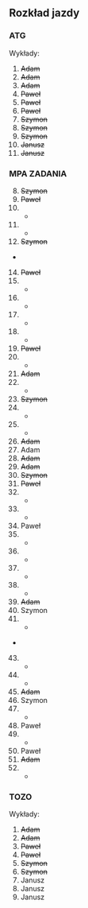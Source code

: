 ## Rozkład jazdy

### ATG
Wykłady:
1. ~~Adam~~
2. ~~Adam~~
3. ~~Adam~~
4. ~~Paweł~~
5. ~~Paweł~~
6. ~~Paweł~~
7. ~~Szymon~~
8. ~~Szymon~~
9. ~~Szymon~~
10. ~~Janusz~~
11. ~~Janusz~~

### MPA ZADANIA
8. ~~Szymon~~
9. ~~Paweł~~
10. - 
11. -
12. ~~Szymon~~
-
14. ~~Paweł~~
15. -
16. -
17. -
18. -
19. ~~Paweł~~
20. -
21. ~~Adam~~
22. -
23. ~~Szymon~~
24. -
25. -
26. ~~Adam~~
27. Adam
28. ~~Adam~~
29. ~~Adam~~
30. ~~Szymon~~
31. ~~Paweł~~
32. -
33. -
34. Paweł
35. -
36. -
37. -
38. -
39. ~~Adam~~
40. Szymon
41. -
-
43. -
44. -
45. ~~Adam~~
46. Szymon
47. -
48. Paweł
49. -
50. Paweł
51. ~~Adam~~
52. -

### TOZO
Wykłady:
1. ~~Adam~~
2. ~~Adam~~
3. ~~Paweł~~ 
4. ~~Paweł~~ 
5. ~~Szymon~~
6. ~~Szymon~~
7. Janusz
8. Janusz
9. Janusz
